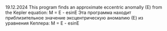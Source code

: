 19.12.2024
This program finds an approximate eccentric anomally (E) from the Kepler equation: M = E - esinE
Эта программа находит приблизительное значение эксцентрическую аномалию (Е) из уравнения Кеплера: M = E - esinE
